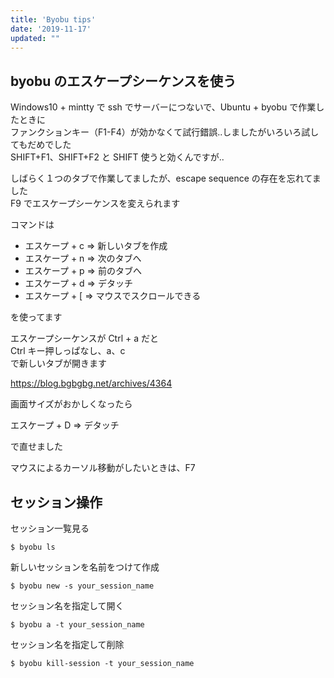 ```yaml
---
title: 'Byobu tips'
date: '2019-11-17'
updated: ""
---
```


## byobu のエスケープシーケンスを使う

Windows10 + mintty で ssh でサーバーにつないで、Ubuntu + byobu で作業したときに  
ファンクションキー（F1-F4）が効かなくて試行錯誤..しましたがいろいろ試してもだめでした  
SHIFT+F1、SHIFT+F2 と SHIFT 使うと効くんですが..

しばらく１つのタブで作業してましたが、escape sequence の存在を忘れてました  
F9 でエスケープシーケンスを変えられます

コマンドは

- エスケープ + c => 新しいタブを作成
- エスケープ + n => 次のタブへ
- エスケープ + p => 前のタブへ
- エスケープ + d => デタッチ
- エスケープ + [ => マウスでスクロールできる

を使ってます

エスケープシーケンスが Ctrl + a だと  
Ctrl キー押しっぱなし、a、c  
で新しいタブが開きます

https://blog.bgbgbg.net/archives/4364

画面サイズがおかしくなったら

エスケープ + D => デタッチ

で直せました

マウスによるカーソル移動がしたいときは、F7

## セッション操作

セッション一覧見る

```
$ byobu ls
```

新しいセッションを名前をつけて作成

```
$ byobu new -s your_session_name
```

セッション名を指定して開く

```
$ byobu a -t your_session_name
```

セッション名を指定して削除

```
$ byobu kill-session -t your_session_name
```
